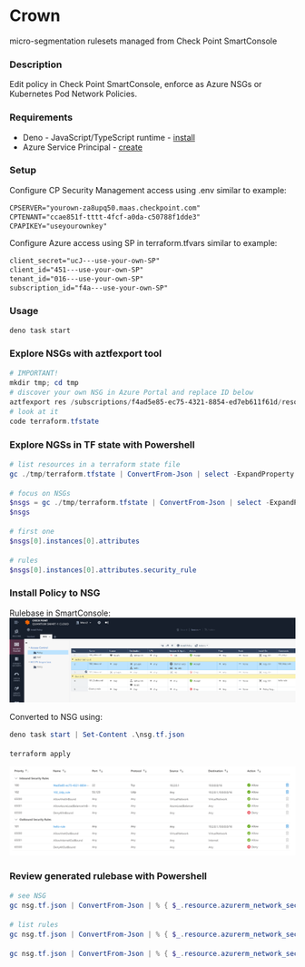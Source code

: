 # Crown

micro-segmentation rulesets managed from Check Point SmartConsole

### Description

Edit policy in Check Point SmartConsole, enforce as Azure NSGs or Kubernetes Pod
Network Policies.

### Requirements

- Deno - JavaScript/TypeScript runtime -
  [install](https://docs.deno.com/runtime/manual/getting_started/installation)
- Azure Service Principal -
  [create](https://gist.github.com/mkol5222/2e48e283c96fd6958583b4c828e09624)

### Setup

Configure CP Security Management access using .env similar to example:

```shell
CPSERVER="yourown-za8upq50.maas.checkpoint.com"
CPTENANT="ccae851f-tttt-4fcf-a0da-c50788f1dde3"
CPAPIKEY="useyourownkey"
```

Configure Azure access using SP in terraform.tfvars similar to example:

```shell
client_secret="ucJ---use-your-own-SP"
client_id="451---use-your-own-SP"
tenant_id="016---use-your-own-SP"
subscription_id="f4a---use-your-own-SP"
```

### Usage

```shell
deno task start
```

### Explore NSGs with aztfexport tool

```powershell
# IMPORTANT!
mkdir tmp; cd tmp
# discover your own NSG in Azure Portal and replace ID below
aztfexport res /subscriptions/f4ad5e85-ec75-4321-8854-ed7eb611f61d/resourceGroups/rg-test-nsg101/providers/Microsoft.Network/networkSecurityGroups/Default
# look at it
code terraform.tfstate
```

### Explore NGSs in TF state with Powershell

```powershell
# list resources in a terraform state file
gc ./tmp/terraform.tfstate | ConvertFrom-Json | select -ExpandProperty resources

# focus on NSGs
$nsgs = gc ./tmp/terraform.tfstate | ConvertFrom-Json | select -ExpandProperty resources | where {$_.type -eq "azurerm_network_security_group"}
$nsgs

# first one
$nsgs[0].instances[0].attributes

# rules
$nsgs[0].instances[0].attributes.security_rule
```

### Install Policy to NSG

Rulebase in SmartConsole:
![SmartConsole rulebase](./img/rulebase_s1c.png)

Converted to NSG using:
```powershell
deno task start | Set-Content .\nsg.tf.json

terraform apply
```

![NSG rulebase](./img/rulebase_nsg.png)


### Review generated rulebase with Powershell

```powershell
# see NSG
gc nsg.tf.json | ConvertFrom-Json | % { $_.resource.azurerm_network_security_group."example-nsg-2"} | fl

# list rules
gc nsg.tf.json | ConvertFrom-Json | % { $_.resource.azurerm_network_security_group."example-nsg-2".security_rule} | ft *

gc nsg.tf.json | ConvertFrom-Json | % { $_.resource.azurerm_network_security_group."example-nsg-2".security_rule} | fl
```